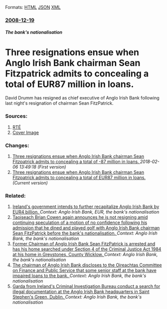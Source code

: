 
Formats: [HTML](/news/2008/12/19/three-resignations-ensue-when-anglo-irish-bank-chairman-sean-fitzpatrick-admits-to-concealing-a-total-of-a-87-million-in-loans.html)  [JSON](/news/2008/12/19/three-resignations-ensue-when-anglo-irish-bank-chairman-sean-fitzpatrick-admits-to-concealing-a-total-of-a-87-million-in-loans.json)  [XML](/news/2008/12/19/three-resignations-ensue-when-anglo-irish-bank-chairman-sean-fitzpatrick-admits-to-concealing-a-total-of-a-87-million-in-loans.xml)  

### [2008-12-19](/news/2008/12/19/index.md)

##### The bank's nationalisation
#  Three resignations ensue when Anglo Irish Bank chairman Sean Fitzpatrick admits to concealing a total of EUR87 million in loans. 

David Drumm has resigned as chief executive of Anglo Irish Bank following last night&#39;s resignation of chairman Sean FitzPatrick.


### Sources:

1. [RTÉ](http://www.rte.ie/news/2008/1219/anglo-business.html)
1. [Cover Image](https://img.rasset.ie/0000c1ca-1600.jpg)

### Changes:

1. [ Three resignations ensue when Anglo Irish Bank chairman Sean Fitzpatrick admits to concealing a total of -87 million in loans. ](/news/2008/12/19/three-resignations-ensue-when-anglo-irish-bank-chairman-sean-fitzpatrick-admits-to-concealing-a-total-of-87-million-in-loans.md) _2018-02-06 13:49:18 (First version)_
1. [ Three resignations ensue when Anglo Irish Bank chairman Sean Fitzpatrick admits to concealing a total of EUR87 million in loans. ](/news/2008/12/19/three-resignations-ensue-when-anglo-irish-bank-chairman-sean-fitzpatrick-admits-to-concealing-a-total-of-a-87-million-in-loans.md) _(Current version)_

### Related:

1. [ Ireland's government intends to further recapitalize Anglo Irish Bank by EUR4 billion. ](/news/2009/05/29/ireland-s-government-intends-to-further-recapitalize-anglo-irish-bank-by-a-4-billion.md) _Context: Anglo Irish Bank, EUR, the bank's nationalisation_
2. [Taoiseach Brian Cowen again announces he is not resigning amid continuing speculation of a motion of no confidence following his admission that he dined and played golf with Anglo Irish Bank chairman Sean FitzPatrick before the bank's nationalisation. ](/news/2011/01/13/taoiseach-brian-cowen-again-announces-he-is-not-resigning-amid-continuing-speculation-of-a-motion-of-no-confidence-following-his-admission-t.md) _Context: Anglo Irish Bank, the bank's nationalisation_
3. [Former Chairman of Anglo Irish Bank Sean FitzPatrick is arrested and has his home searched under Section 4 of the Criminal Justice Act 1984 at his home in Greystones, County Wicklow. ](/news/2010/03/18/former-chairman-of-anglo-irish-bank-sean-fitzpatrick-is-arrested-and-has-his-home-searched-under-section-4-of-the-criminal-justice-act-1984.md) _Context: Anglo Irish Bank, the bank's nationalisation_
4. [ The chairman of Anglo Irish Bank discloses to the Oireachtas Committee on Finance and Public Service that some senior staff at the bank have impaired loans to the bank. ](/news/2009/06/9/the-chairman-of-anglo-irish-bank-discloses-to-the-oireachtas-committee-on-finance-and-public-service-that-some-senior-staff-at-the-bank-hav.md) _Context: Anglo Irish Bank, the bank's nationalisation_
5. [ Garda from Ireland's Criminal Investigation Bureau conduct a search for illegal documentation at the Anglo Irish Bank headquarters in Saint Stephen's Green, Dublin. ](/news/2009/02/24/gardai-from-ireland-s-criminal-investigation-bureau-conduct-a-search-for-illegal-documentation-at-the-anglo-irish-bank-headquarters-in-sain.md) _Context: Anglo Irish Bank, the bank's nationalisation_
